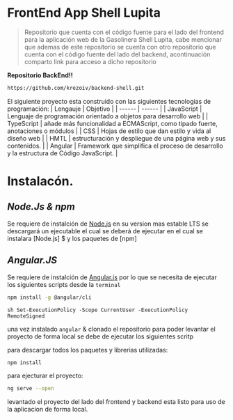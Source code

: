 # FrontEnd App Shell Lupita

> Repositorio que cuenta con el código fuente para el lado del frontend
> para la aplicación web de la Gasolinera Shell Lupita, cabe mencionar
> que ademas de este repositorio se cuenta con otro repositorio que cuenta
> con el código fuente del lado del backend, acontinuación comparto link
> para acceso a dicho repositorio 

**Repositorio BackEnd!!**
```sh
https://github.com/krezoiv/backend-shell.git

```
El siguiente proyecto esta construido con las siguientes tecnologias  de programación:
| Lengauje | Objetivo |
| ------ | ------ |
| JavaScript | Lenguaje de programación orientado a objetos para desarrollo web  |
| TypeScript | añade más funcionalidad a ECMAScript, como tipado fuerte, anotaciones o módulos |
| CSS | Hojas de estilo que dan estilo y vida al diseño web |
| HMTL | estructuración y despliegue de una página web y sus contenidos. |
| Angular | Framework que simplifica el proceso de desarrollo y la estructura de Código JavaScript. |

# Instalacón.
## _Node.Js & npm_
Se requiere de instalción de [Node.js](https://nodejs.org/en/) en su version mas estable LTS
se descargará un ejecutable el cual se deberá de ejecutar en el cual se instalara [Node.js] $
y los paquetes de [npm]


## _Angular.JS_
Se requiere de instalción de [Angular.js](https://angular.io/guide/setup-local) 
por lo que se necesita de ejecutar los siguientes scripts desde la `terminal` 
```sh
npm install -g @angular/cli
```
``sh
Set-ExecutionPolicy -Scope CurrentUser -ExecutionPolicy RemoteSigned
``

una vez instalado `angular` & clonado el repositorio para poder levantar el proyecto de forma local se debe de ejecutar los siguientes scritp 

para descargar todos los paquetes y librerias utilizadas:
```sh
npm install
```
para ejecturar el proyecto:
```sh
ng serve --open
```

levantado el proyecto del lado del frontend y backend esta listo para uso de la aplicacion de forma local.